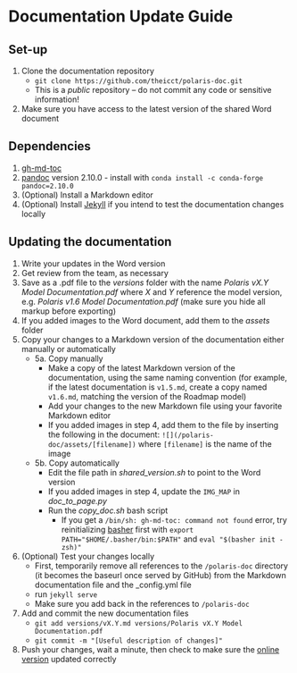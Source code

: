 # Documentation Update Guide

## Set-up

1. Clone the documentation repository
   - `git clone https://github.com/theicct/polaris-doc.git`
   - This is a _public_ repository – do not commit any code or sensitive information!
2. Make sure you have access to the latest version of the shared Word document

## Dependencies
1. [gh-md-toc](https://github.com/ekalinin/github-markdown-toc)
2. [pandoc](https://pandoc.org/index.html) version 2.10.0 - install with `conda install -c conda-forge pandoc=2.10.0`
3. (Optional) Install a Markdown editor
4. (Optional) Install [Jekyll](https://jekyllrb.com/) if you intend to test the documentation changes locally


## Updating the documentation

1. Write your updates in the Word version
2. Get review from the team, as necessary
3. Save as a .pdf file to the _versions_ folder with the name _Polaris vX.Y Model Documentation.pdf_ where _X_ and _Y_ reference the model version, e.g. _Polaris v1.6 Model Documentation.pdf_ (make sure you hide all markup before exporting)
4. If you added images to the Word document, add them to the _assets_ folder
5. Copy your changes to a Markdown version of the documentation either manually or automatically
   - 5a. Copy manually
     - Make a copy of the latest Markdown version of the documentation, using the same naming convention (for example, if the latest documentation is `v1.5.md`, create a copy named `v1.6.md`, matching the version of the Roadmap model)
     - Add your changes to the new Markdown file using your favorite Markdown editor
     - If you added images in step 4, add them to the file by inserting the following in the document: `![](/polaris-doc/assets/[filename])` where `[filename]` is the name of the image
   -  5b. Copy automatically
      - Edit the file path in _shared_version.sh_ to point to the Word version
      - If you added images in step 4, update the `IMG_MAP` in _doc_to_page.py_
      - Run the _copy_doc.sh_ bash script
        - If you get a `/bin/sh: gh-md-toc: command not found` error, try reinitializing [basher](https://github.com/basherpm/basher) first with `export PATH="$HOME/.basher/bin:$PATH"` and `eval "$(basher init - zsh)"`
6. (Optional) Test your changes locally
   - First, temporarily remove all references to the `/polaris-doc` directory (it becomes the baseurl once served by GitHub) from the Markdown documentation file and the _config.yml file
   - run `jekyll serve`
   - Make sure you add back in the references to `/polaris-doc`
7. Add and commit the new documentation files
   - `git add versions/vX.Y.md versions/Polaris vX.Y Model Documentation.pdf`
   - `git commit -m "[Useful description of changes]"`
8. Push your changes, wait a minute, then check to make sure the [online version](https://theicct.github.io/polaris-doc) updated correctly

